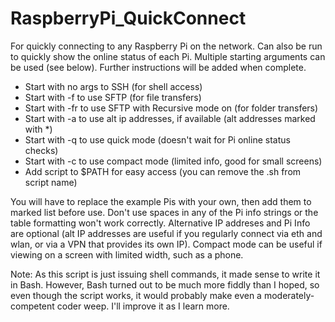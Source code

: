 # RaspberryPi_QuickConnect
For quickly connecting to any Raspberry Pi on the network.
Can also be run to quickly show the online status of each Pi.
Multiple starting arguments can be used (see below).
Further instructions will be added when complete.

- Start with no args to SSH (for shell access)
- Start with -f to use SFTP (for file transfers)
- Start with -fr to use SFTP with Recursive mode on (for folder transfers)
- Start with -a to use alt ip addresses, if available (alt addresses marked with *)
- Start with -q to use quick mode (doesn't wait for Pi online status checks)
- Start with -c to use compact mode (limited info, good for small screens)
- Add script to $PATH for easy access (you can remove the .sh from script name)

You will have to replace the example Pis with your own, then add them to marked list before use.
Don't use spaces in any of the Pi info strings or the table formatting won't work correctly.
Alternative IP addreses and Pi Info are optional (alt IP addresses are useful if you
regularly connect via eth and wlan, or via a VPN that provides its own IP).
Compact mode can be useful if viewing on a screen with limited width, such as a phone.

Note: As this script is just issuing shell commands, it made sense to write it
      in Bash. However, Bash turned out to be much more fiddly than I hoped,
      so even though the script works, it would probably make even a 
      moderately-competent coder weep. I'll improve it as I learn more.